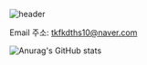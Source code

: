 ![header](https://capsule-render.vercel.app/api?type=Waving&text=tkfkdths10)

Email 주소: tkfkdths10@naver.com





![Anurag's GitHub stats](https://github-readme-stats.vercel.app/api?username=tkfkdths10-star&show_icons=true&theme=radical)





